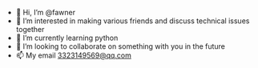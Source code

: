 - 👋 Hi, I’m @fawner
- 👀 I’m interested in making various friends and discuss technical issues together
- 🌱 I’m currently learning python
- 💞️ I’m looking to collaborate on something with you in the future
- 📫 My email  3323149569@qq.com

<!---
fawner/fawner is a ✨ special ✨ repository because its `README.md` (this file) appears on your GitHub profile.
You can click the Preview link to take a look at your changes.
--->
